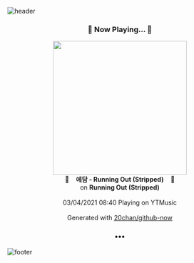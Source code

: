 ![header](https://capsule-render.vercel.app/api?type=wave&height=170&section=header&text=Hi.%20I'm%20SHIFT&fontColor=090707&fontAlignX=45&fontAlignY=65&fontSize=100)

<h3 align="center">🎵 Now Playing... 🎵</h3>
<p align="center">
  <a href="https://music.youtube.com/watch?v=Oe36L423l9Q">
    <img width="300" src="https://lh3.googleusercontent.com/r7aoJaLigDBIde4ZeCieyAO1kDBMCw-E46aAjDfYyon2e-XJ7JXIh1-MeyCti6XxR545pYmHpKCP4ey-">
  </a>
  <br>
  🎵&nbsp&nbsp&nbsp <b>에담 - Running Out (Stripped)</b> &nbsp&nbsp&nbsp🎵
  <br>
  on <b>Running Out (Stripped)</b>
  
  <br />
  <br />
  03/04/2021 08:40 Playing on YTMusic
  <br />
  <br />
  Generated with <a href="https://github.com/20chan/github-now">20chan/github-now</a>
</p>

<h3 align="center">•••</h3>

![footer](https://capsule-render.vercel.app/api?type=wave&height=150&section=footer)
